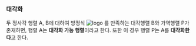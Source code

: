 ### 대각화
두 정사각 행렬 A, B에 대하여 방정식
![logo](http://www.sciweavers.org/free-online-latex-equation-editor)
를 만족하는 대각행렬 B와 가역행렬 P가 존재하면,
행렬 A는 **대각화 가능 행렬**이라고 한다.
또한 이 경우 행렬 P는 A를 **대각화한다**고 한다.

